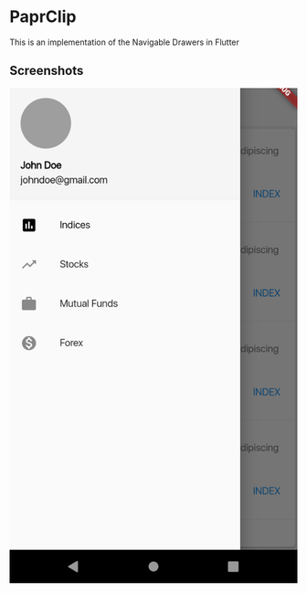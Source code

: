# PaprClip

This is an implementation of the Navigable Drawers in Flutter

## Screenshots
![Screenshot](https://github.com/rahulhegde99/FlutterUI/blob/master/Screenshot.png)
